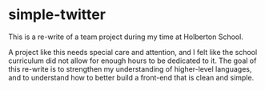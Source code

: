 # simple-twitter

This is a re-write of a team project during my time at Holberton School.

A project like this needs special care and attention, and I felt like the school curriculum did not allow for enough hours to be dedicated to it. The goal of this re-write is to strengthen my understanding of higher-level languages, and to understand how to better build a front-end that is clean and simple.

